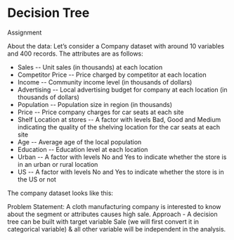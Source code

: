 # Decision Tree
 
Assignment


About the data: 
Let’s consider a Company dataset with around 10 variables and 400 records. 
The attributes are as follows: 
- Sales -- Unit sales (in thousands) at each location
- Competitor Price -- Price charged by competitor at each location
- Income -- Community income level (in thousands of dollars)
- Advertising -- Local advertising budget for company at each location (in thousands of dollars)
- Population -- Population size in region (in thousands)
- Price -- Price company charges for car seats at each site
- Shelf Location at stores -- A factor with levels Bad, Good and Medium indicating the quality of the shelving location for the car seats at each site
- Age -- Average age of the local population
- Education -- Education level at each location
- Urban -- A factor with levels No and Yes to indicate whether the store is in an urban or rural location
- US -- A factor with levels No and Yes to indicate whether the store is in the US or not

The company dataset looks like this: 
 
Problem Statement:
A cloth manufacturing company is interested to know about the segment or attributes causes high sale. 
Approach - A decision tree can be built with target variable Sale (we will first convert it in categorical variable) & all other variable will be independent in the analysis.
